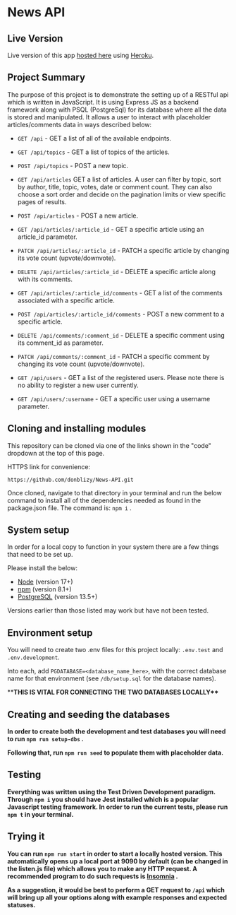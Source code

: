 # News API

## Live Version

Live version of this app [hosted here](https://nb-news.herokuapp.com/api) using [Heroku](https://heroku.com).

## Project Summary

The purpose of this project is to demonstrate the setting up of a RESTful api which is written in JavaScript. It is using Express JS as a backend framework along with PSQL (PostgreSql) for its database where all the data is stored and manipulated.
It allows a user to interact with placeholder articles/comments data in ways described below:

- `GET /api` - GET a list of all of the available endpoints.

- `GET /api/topics` - GET a list of topics of the articles.
- `POST /api/topics` - POST a new topic.

- `GET /api/articles` GET a list of articles. A user can filter by topic, sort by author, title, topic, votes, date or comment count. They can also choose a sort order and decide on the pagination limits or view specific pages of results.
- `POST /api/articles` - POST a new article.

- `GET /api/articles/:article_id` - GET a specific article using an article_id parameter.
- `PATCH /api/articles/:article_id` - PATCH a specific article by changing its vote count (upvote/downvote).
- `DELETE /api/articles/:article_id` - DELETE a specific article along with its comments.

- `GET /api/articles/:article_id/comments` - GET a list of the comments associated with a specific article.
- `POST /api/articles/:article_id/comments` - POST a new comment to a specific article.

- `DELETE /api/comments/:comment_id` - DELETE a specific comment using its comment_id as parameter.
- `PATCH /api/comments/:comment_id` - PATCH a specific comment by changing its vote count (upvote/downvote).

- `GET /api/users` - GET a list of the registered users. Please note there is no ability to register a new user currently.

- `GET /api/users/:username` - GET a specific user using a username parameter.

## Cloning and installing modules

This repository can be cloned via one of the links shown in the "code" dropdown at the top of this page.

HTTPS link for convenience:

```
https://github.com/donblizy/News-API.git
```

Once cloned, navigate to that directory in your terminal and run the below command to install all of the dependencies needed as found in the package.json file.
The command is: `npm i` .

## System setup

In order for a local copy to function in your system there are a few things that need to be set up.

Please install the below:

- [Node](https://nodejs.org/en/) (version 17+)
- [npm](https://www.npmjs.com/) (version 8.1+)
- [PostgreSQL](https://www.postgresql.org/) (version 13.5+)

Versions earlier than those listed may work but have not been tested.

## Environment setup

You will need to create two .env files for this project locally: `.env.test` and `.env.development`.

Into each, add `PGDATABASE=<database_name_here>`, with the correct database name for that environment (see `/db/setup.sql` for the database names).

\*\*<b>THIS IS VITAL FOR CONNECTING THE TWO DATABASES LOCALLY<b>\*\*

## Creating and seeding the databases

In order to create both the development and test databases you will need to run `npm run setup-dbs` .

Following that, run `npm run seed` to populate them with placeholder data.

## Testing

Everything was written using the Test Driven Development paradigm.
Through `npm i` you should have Jest installed which is a popular Javascript testing framework.
In order to run the current tests, please run `npm t` in your terminal.

## Trying it

You can run `npm run start` in order to start a locally hosted version.
This automatically opens up a local port at 9090 by default (can be changed in the listen.js file) which allows you to make any HTTP request. A recommended program to do such requests is [Insomnia](https://insomnia.rest/download) .

As a suggestion, it would be best to perform a GET request to `/api` which will bring up all your options along with example responses and expected statuses.
